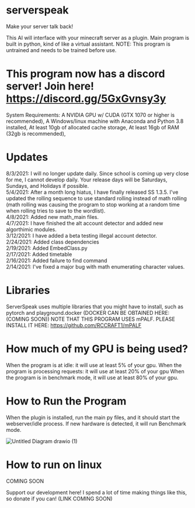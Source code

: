 # serverspeak
Make your server talk back!

This AI will interface with your minecraft server as a plugin.
Main program is built in python, kind of like a virtual assistant.
NOTE: This program is untrained and needs to be trained before use.

# This program now has a discord server! Join here! https://discord.gg/5GxGvnsy3y

System Requirements:
A NVIDIA GPU w/ CUDA (GTX 1070 or higher is recommended),
A Windows/linux machine with Anaconda and Python 3.8 installed,
At least 10gb of allocated cache storage,
At least 16gb of RAM (32gb is recommended),

# Updates
8/3/2021: I will no longer update daily. Since school is coming up very close for me, I cannot develop daily. Your release days will be Saturdays, Sundays, and Holidays if possible.<br> 5/4/2021: After a month long hiatus, I have finally released SS 1.3.5. I've updated the rolling sequence to use standard rolling instead of math rolling (math rolling was causing the program to stop working at a random time when rolling tries to save to the wordlist).<br> 4/8/2021: Added new math_main files.<br> 4/7/2021: I have finished the alt account detector and added new algorthimic modules. <br>3/12/2021: I have added a beta testing illegal account detector.<br> 2/24/2021: Added class dependencies <br> 2/19/2021: Added EmbedClass.py <br> 2/17/2021: Added timetable  <br> 2/16/2021: Added failure to find command <br> 2/14/2021: I've fixed a major bug with math enumerating character values.


# Libraries
ServerSpeak uses multiple libraries that you might have to install, such as
pytorch and playground.docker (DOCKER CAN BE OBTAINED HERE:(COMING SOON)) 
NOTE THAT THIS PROGRAM USES mPALF. PLEASE INSTALL IT HERE: https://github.com/RCCRAFT1/mPALF


# How much of my GPU is being used?
When the program is at idle: it will use at least 5% of your gpu.
When the program is processing requests: it will use at least 20% of your gpu
When the program is in benchmark mode, it will use at least 80% of your gpu.

# How to Run the Program
When the plugin is installed, run the main py files, and it should start the webserver/idle process. If new hardware is detected, it will run Benchmark mode.

![Untitled Diagram drawio (1)](https://github.com/user-attachments/assets/7fd208ab-4597-4f4d-b508-5a77dba2c086)
# How to run on linux
COMING SOON

Support our development here!
I spend a lot of time making things like this, so donate if you can! (LINK COMING SOON)

